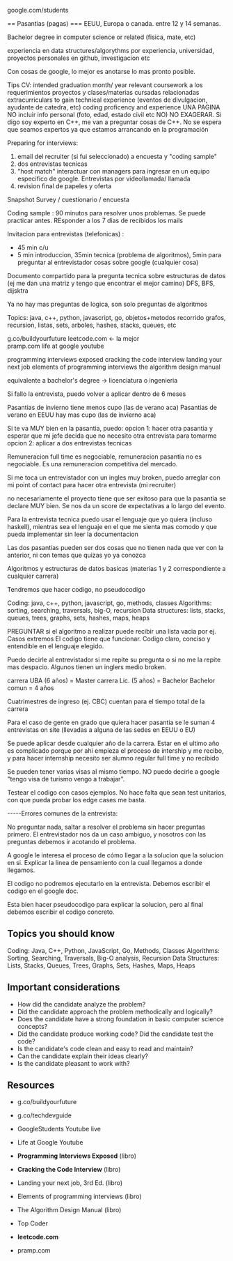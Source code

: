 google.com/students

== Pasantias (pagas) ===
EEUU, Europa o canada. entre 12 y 14 semanas.

Bachelor degree in computer science or related (fisica, mate, etc)

experiencia en data structures/algorythms por experiencia, universidad, proyectos personales en github, investigacion etc

Con cosas de google, lo mejor es anotarse lo mas pronto posible.

Tips CV:
intended graduation month/ year
relevant coursework a los requerimientos
proyectos y clases/materias cursadas relacionadas
extracurriculars to gain technical experience (eventos de divulgacion, ayudante de catedra, etc)
coding proficency and experience
UNA PAGINA
NO incluir info personal (foto, edad, estado civil etc NO)
NO EXAGERAR. Si digo soy experto en C++, me van a preguntar cosas de C++. No se espera que seamos expertos ya que estamos arrancando
en la programación


Preparing for interviews:
1) email del recruiter (si fui seleccionado) a encuesta y "coding sample"
2) dos entrevistas tecnicas
3) "host match" interactuar con managers para ingresar en un equipo especifico de google. Entrevistas por videollamada/ llamada
4) revision final de papeles y oferta


Snapshot Survey / cuestionario / encuesta 

Coding sample : 90 minutos para resolver unos problemas. Se puede practicar antes. REsponder a los 7 dias de recibidos los mails

Invitacion para entrevistas (telefonicas)  :
- 45 min c/u 
- 5 min introduccion, 35min tecnica (problema de algoritmos), 5min para preguntar al entrevistador cosas sobre google (cualquier cosa) 

Documento compartido para la pregunta tecnica sobre estructuras de datos (ej me dan una matriz y tengo que encontrar el mejor camino) DFS, BFS, dijsktra

Ya no hay mas preguntas de logica, son solo preguntas de algoritmos

Topics:
java, c++, python, javascript, go, objetos+metodos
recorrido grafos, recursion, listas, sets, arboles, hashes, stacks, queues, etc 

g.co/buildyourfuture 
leetcode.com <- la mejor  
pramp.com
life at google youtube 

programming interviews exposed 
cracking the code interview 
landing your next job 
elements of programming interviews
the algorithm design manual 


equivalente a bachelor's degree -> licenciatura o ingenieria 

Si fallo la entrevista, puedo volver a aplicar dentro de 6 meses

Pasantias de invierno tiene menos cupo (las de verano aca) 
Pasantias de verano en EEUU hay mas cupo (las de invierno aca)

Si te va MUY bien en la pasantia, puedo:
opcion 1: hacer otra pasantia y esperar que mi jefe decida que no necesito otra entrevista para tomarme 
opcion 2: aplicar a dos entrevistas tecnicas

Remuneracion full time es negociable, remuneracion pasantia no es negociable. Es una remuneracion competitiva del mercado.

Si me toca un entrevistador con un ingles muy broken, puedo arreglar con mi point of contact para hacer otra entrevista (mi recruiter)

no necesariamente el proyecto tiene que ser exitoso para que la pasantia se declare MUY bien. Se nos da un score de expectativas a lo largo
del evento.

Para la entrevista tecnica puedo usar el lenguaje que yo quiera (incluso haskell), mientras sea el lenguaje en el que me sienta mas comodo
y que pueda implementar sin leer la documentacion

Las dos pasantias pueden ser dos cosas que no tienen nada que ver con la anterior, ni con temas que quizas yo ya conozca 

Algoritmos y estructuras de datos basicas (materias 1 y 2 correspondiente a cualquier carrera)

Tendremos que hacer codigo, no pseudocodigo

Coding: java, c++, python, javascript, go, methods, classes
Algorithms: sorting, searching, traversals, big-O, recursion 
Data structures: lists, stacks, queues, trees, graphs, sets, hashes, maps, heaps


PREGUNTAR si el algoritmo a realizar puede recibir una lista vacia por ej. Casos extremos
El codigo tiene que funcionar. Codigo claro, conciso y entendible en el lenguaje elegido.

Puedo decirle al entrevistador si me repite su pregunta o si no me la repite mas despacio. Algunos tienen un inglers medio broken.

carrera UBA (6 años) = Master 
carrera Lic. (5 años) = Bachelor 
Bachelor comun = 4 años 

Cuatrimestres de ingreso (ej. CBC) cuentan para el tiempo total de la carrera

Para el caso de gente en grado que quiera hacer pasantia se le suman 4 entrevistas on site (llevadas a alguna de las sedes en EEUU o EU)

Se puede aplicar desde cualquier año de la carrera. Estar en el ultimo año es complicado porque por ahi empieza el proceso de intership
y me recibo, y para hacer internship necesito ser alumno regular full time y no recibido

Se pueden tener varias visas al mismo tiempo. NO puedo decirle a google "tengo visa de turismo vengo a trabajar".

Testear el codigo con casos ejemplos. No hace falta que sean test unitarios, con que pueda probar los edge cases me basta.

-----Errores comunes de la entrevista:

No preguntar nada, saltar a resolver el problema sin hacer preguntas primero. El entrevistador nos da un caso ambiguo, y nosotros con las preguntas debemos ir acotando el problema.

A google le interesa el proceso de cómo llegar a la solucion que la solucion en si. Explicar la linea de pensamiento con la cual llegamos a donde llegamos.

El codigo no podremos ejecutarlo en la entrevista. Debemos escribir el codigo en el google doc.

Esta bien hacer pseudocodigo para explicar la solucion, pero al final debemos escribir el codigo concreto.


## Topics you should know

Coding: Java, C++, Python, JavaScript, Go, Methods, Classes
Algorithms: Sorting, Searching, Traversals, Big-O analysis, Recursion
Data Structures: Lists, Stacks, Queues, Trees, Graphs, Sets, Hashes, Maps, Heaps

## Important considerations

* How did the candidate analyze the problem?
* Did the candidate approach the problem methodically and logically?
* Does the candidate have a strong foundation in basic computer science concepts?
* Did the candidate produce working code? Did the candidate test the code?
* Is the candidate's code clean and easy to read and maintain?
* Can the candidate explain their ideas clearly?
* Is the candidate pleasant to work with?

## Resources

* g.co/buildyourfuture
* g.co/techdevguide
* GoogleStudents Youtube live
* Life at Google Youtube
* **Programming Interviews Exposed** (libro)
* **Cracking the Code Interview** (libro) 
* Landing your next job, 3rd Ed. (libro) 
* Elements of programming interviews (libro)
* The Algorithm Design Manual (libro)

* Top Coder 
* **leetcode.com**
* pramp.com







































